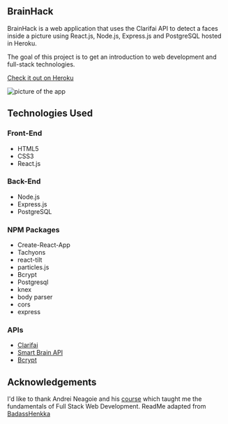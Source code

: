 ## BrainHack
BrainHack is a web application that uses the Clarifai API to detect a faces inside a picture using React.js, Node.js, Express.js and PostgreSQL hosted in Heroku.

The goal of this project is to get an introduction to web development and full-stack technologies.

<a href="https://my-brain-hack.herokuapp.com/">Check it out on Heroku</a>

![picture of the app](https://i.imgur.com/jo5Zfsl.png)

## Technologies Used
### Front-End
* HTML5
* CSS3
* React.js

### Back-End
* Node.js
* Express.js
* PostgreSQL

### NPM Packages
* Create-React-App
* Tachyons
* react-tilt
* particles.js
* Bcrypt
* Postgresql
* knex
* body parser
* cors
* express

### APIs
* <a href="https://clarifai.com/models/face-detection-image-recognition-model-a403429f2ddf4b49b307e318f00e528b-detection">Clarifai</a>
* <a href="https://github.com/BadassHenkka/smart-brain-api">Smart Brain API</a>
* <a href="https://www.npmjs.com/package/bcrypt">Bcrypt</a>

## Acknowledgements
I'd like to thank Andrei Neagoie and his <a href="https://www.udemy.com/the-complete-web-developer-zero-to-mastery/">course</a> which taught me the fundamentals of Full Stack Web Development.
ReadMe adapted from <a href="https://github.com/BadassHenkka/smart-brain">BadassHenkka</a>
